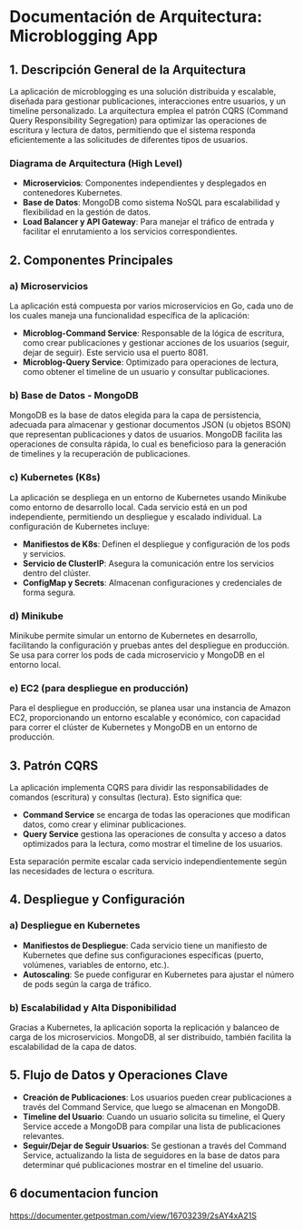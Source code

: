 # Documentación de Arquitectura: Microblogging App

## 1. Descripción General de la Arquitectura

La aplicación de microblogging es una solución distribuida y escalable, diseñada para gestionar publicaciones, interacciones entre usuarios, y un timeline personalizado. La arquitectura emplea el patrón CQRS (Command Query Responsibility Segregation) para optimizar las operaciones de escritura y lectura de datos, permitiendo que el sistema responda eficientemente a las solicitudes de diferentes tipos de usuarios.

### Diagrama de Arquitectura (High Level)

- **Microservicios**: Componentes independientes y desplegados en contenedores Kubernetes.
- **Base de Datos**: MongoDB como sistema NoSQL para escalabilidad y flexibilidad en la gestión de datos.
- **Load Balancer y API Gateway**: Para manejar el tráfico de entrada y facilitar el enrutamiento a los servicios correspondientes.

## 2. Componentes Principales

### a) Microservicios

La aplicación está compuesta por varios microservicios en Go, cada uno de los cuales maneja una funcionalidad específica de la aplicación:

- **Microblog-Command Service**: Responsable de la lógica de escritura, como crear publicaciones y gestionar acciones de los usuarios (seguir, dejar de seguir). Este servicio usa el puerto 8081.
- **Microblog-Query Service**: Optimizado para operaciones de lectura, como obtener el timeline de un usuario y consultar publicaciones.

### b) Base de Datos - MongoDB

MongoDB es la base de datos elegida para la capa de persistencia, adecuada para almacenar y gestionar documentos JSON (u objetos BSON) que representan publicaciones y datos de usuarios. MongoDB facilita las operaciones de consulta rápida, lo cual es beneficioso para la generación de timelines y la recuperación de publicaciones.

### c) Kubernetes (K8s)

La aplicación se despliega en un entorno de Kubernetes usando Minikube como entorno de desarrollo local. Cada servicio está en un pod independiente, permitiendo un despliegue y escalado individual. La configuración de Kubernetes incluye:

- **Manifiestos de K8s**: Definen el despliegue y configuración de los pods y servicios.
- **Servicio de ClusterIP**: Asegura la comunicación entre los servicios dentro del clúster.
- **ConfigMap y Secrets**: Almacenan configuraciones y credenciales de forma segura.

### d) Minikube

Minikube permite simular un entorno de Kubernetes en desarrollo, facilitando la configuración y pruebas antes del despliegue en producción. Se usa para correr los pods de cada microservicio y MongoDB en el entorno local.

### e) EC2 (para despliegue en producción)

Para el despliegue en producción, se planea usar una instancia de Amazon EC2, proporcionando un entorno escalable y económico, con capacidad para correr el clúster de Kubernetes y MongoDB en un entorno de producción.

## 3. Patrón CQRS

La aplicación implementa CQRS para dividir las responsabilidades de comandos (escritura) y consultas (lectura). Esto significa que:

- **Command Service** se encarga de todas las operaciones que modifican datos, como crear y eliminar publicaciones.
- **Query Service** gestiona las operaciones de consulta y acceso a datos optimizados para la lectura, como mostrar el timeline de los usuarios.

Esta separación permite escalar cada servicio independientemente según las necesidades de lectura o escritura.

## 4. Despliegue y Configuración

### a) Despliegue en Kubernetes

- **Manifiestos de Despliegue**: Cada servicio tiene un manifiesto de Kubernetes que define sus configuraciones específicas (puerto, volúmenes, variables de entorno, etc.).
- **Autoscaling**: Se puede configurar en Kubernetes para ajustar el número de pods según la carga de tráfico.

### b) Escalabilidad y Alta Disponibilidad

Gracias a Kubernetes, la aplicación soporta la replicación y balanceo de carga de los microservicios. MongoDB, al ser distribuido, también facilita la escalabilidad de la capa de datos.

## 5. Flujo de Datos y Operaciones Clave

- **Creación de Publicaciones**: Los usuarios pueden crear publicaciones a través del Command Service, que luego se almacenan en MongoDB.
- **Timeline del Usuario**: Cuando un usuario solicita su timeline, el Query Service accede a MongoDB para compilar una lista de publicaciones relevantes.
- **Seguir/Dejar de Seguir Usuarios**: Se gestionan a través del Command Service, actualizando la lista de seguidores en la base de datos para determinar qué publicaciones mostrar en el timeline del usuario.




## 6 documentacion funcion 
 https://documenter.getpostman.com/view/16703239/2sAY4xA21S